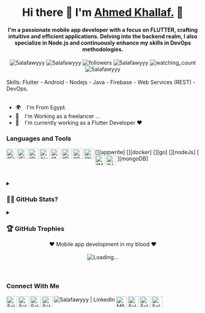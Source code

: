 <h1 align="center"> Hi there 👋 I'm <a href="https://5alafawyyy.github.io/"> Ahmed Khallaf.</a> 💪</h1>
<h4 align="center"> I'm a passionate mobile app developer with a focus on FLUTTER, crafting intuitive and efficient applications. Delving into the backend realm, I also specialize in Node.js and continuously enhance my skills in DevOps methodologies.</h4>


<div align="center" class="row">
    <img src="https://img.shields.io/github/followers/5alafawyyy?logo=github&label=Github%20Followers&style=non" alt="5alafawyyy" />
    <img src="https://img.shields.io/github/stars/5alafawyyy?logo=github&label=Github%20Stars&style=non" alt="5alafawyyy" />
    <img alt="followers" src="https://img.shields.io/github/followers/5alafawyyy?label=Followers&style=social">
    <img src="https://img.shields.io/badge/dynamic/json?logo=github&label=Github%20Forks&style=non&query=%24.forks&url=https://api.github-star-counter.workers.dev/user/5alafawyyy" alt="5alafawyyy" />
    <img src="https://komarev.com/ghpvc/?username=5alafawyyy&logo=github&color=brightgreen" alt="watching_count" />
    <img src="https://img.shields.io/badge/-CONNECT-blue?style=non&logo=Linkedin&link=https://www.linkedin.com/in/ahmed-khallaf-a4151213a//" alt="5alafawyyy" />
</div>

<br>
<div class="row">
 Skills: Flutter - Android - Nodejs - Java - Firebase - Web Services (REST) - DevOps.
</div>
<br>

- 🌍 &ensp; I'm From Egypt.
- 🧑 &ensp; I'm Working as a freelancer ... 
- 🌱 &ensp; I'm currently working as a Flutter Developer ❤️

### Languages and Tools

[<img align="left" alt=“Flutter” width="26px" src="https://www.vectorlogo.zone/logos/flutterio/flutterio-icon.svg" />][flutter]
[<img align="left" alt=“Firebase” width="26px" src="https://www.vectorlogo.zone/logos/firebase/firebase-icon.svg" />][firebase]
[<img align="left" alt=“Dart” width="26px" src="https://www.vectorlogo.zone/logos/dartlang/dartlang-icon.svg" />][dart]
[<img align="left" alt=“Java” width="26px" src="https://www.vectorlogo.zone/logos/java/java-icon.svg" />][java]
[<img align="left" alt=“Appwrite” width="26px" src="https://www.vectorlogo.zone/logos/appwriteio/appwriteio-icon.svg" />][appwrite]
[<img align="left" alt=“Docker” width="26px" src="https://www.vectorlogo.zone/logos/docker/docker-icon.svg" />][docker]
[<img align="left" alt=“GO” width="26px" src="https://www.vectorlogo.zone/logos/golang/golang-ar21.svg" />][go]
[<img align="left" alt=“NodeJS” width="26px" src="https://www.vectorlogo.zone/logos/nodejs/nodejs-icon.svg" />][nodeJs]
[<img align="left" alt=“MongoDB” width="26px" src="https://www.vectorlogo.zone/logos/mongodb/mongodb-icon.svg" />][mongoDB]
[<img align="left" alt=“VSCode” width="26px" src="https://www.vectorlogo.zone/logos/visualstudio_code/visualstudio_code-icon.svg" />][vscode]

<br />
<br />


<details><summary><strong><h3>🤷‍♂️ GitHub Stats?</h3></strong></summary>

<table cellspacing="0" cellpadding="0" style="border:none;">
  <tr>
    <td>
      <img align="center" src="https://github-readme-stats.vercel.app/api?username=5alafawyyy&show_icons=true&locale=en" alt="5alafawyyy" />
    </td>
    <td>
      <img align="center" src="https://github-readme-streak-stats.herokuapp.com/?user=5alafawyyy&" alt="5alafawyyy" />
    </td>
   </tr>
 <tr>
    <td>
      <a href="https://github.com/5alafawyyy">
  <img align="center" src="https://github-readme-stats.vercel.app/api/top-langs/?username=5alafawyyy&theme=light&hide_langs_below=1" />
</a>
    </td>
    
   </tr>
</table>
<!-- <table cellspacing="0" cellpadding="0" style="border:none;">
  <tr>
    <td>
      <img align="center" src="https://activity-graph.herokuapp.com/graph?username=5alafawyyy" alt="Talha's github stats"/>    
    </td> 
   </tr>
</table> -->


<br />
<br />

</details>
<details><summary><strong><h3>🏆 GitHub Trophies</h3></strong></summary>
 
![](https://github-profile-trophy.vercel.app/?username=5alafawyyy&theme=darkhub&no-frame=false&no-bg=true&margin-w=4)

</details>


<div align="center">
❤ Mobile app development in my blood ❤
<br />
<br />
<img align="center" src = "https://profile-counter.glitch.me/5alafawyyy/count.svg" alt ="Loading...">
</div>


<br />
<br />

### Connect With Me

 
[<img align="left" alt="5alafawyyy | Website" width="28px" src="https://firebasestorage.googleapis.com/v0/b/web-johannesmilke.appspot.com/o/other%2Fsocial%2Fwebsite.png?alt=media" />][website]
[<img align="left" alt="5alafawyyy | Gmail" width="28px" src="https://www.vectorlogo.zone/logos/gmail/gmail-tile.svg" />][mail]
[<img align="left" alt="5alafawyyy | YouTube" width="28px" src="https://www.vectorlogo.zone/logos/youtube/youtube-tile.svg" />][youtube]
[<img align="left" alt="5alafawyyy | LinkedIn" width="28px" src="https://www.vectorlogo.zone/logos/linkedin/linkedin-tile.svg" />][linkedin]
[<img align="left" alt="5alafawyyy | LinkedIn" src="https://img.shields.io/twitter/follow/sudesh78?style=social&logo=X" />][twitter]
[<img align="left" alt="M5alafawyyy | Instagram" width="28px" src="https://www.vectorlogo.zone/logos/instagram/instagram-tile.svg" />][instagram]
[<img align="left" alt="5alafawyyy | Facebook" width="28px" src="https://www.vectorlogo.zone/logos/facebook/facebook-tile.svg" />][facebook]
[<img align="left" alt="5alafawyyy | Medium" width="28px" src="https://www.vectorlogo.zone/logos/medium/medium-tile.svg" />][medium]
[<img align="left" alt="5alafawyyy | Gmail" width="28px" src="https://www.vectorlogo.zone/logos/whatsapp/whatsapp-tile.svg" />][whatsapp]

<br />
<br />

[website]: https://5alafawyyy.github.io/
[whatsapp]: https://wa.me/+201026701059
[mail]: mailto:ahmedkhallaf2098@gmail.com
[twitter]: https://twitter.com/Ahmed__Khallaf
[youtube]: https://www.youtube.com/channel/UCX83L65Wf9xy3YswdQYhRjg
[linkedin]: https://www.linkedin.com/in/ahmed-khallaf-a4151213a/
[github]: https://github.com/5alafawyyy
[instagram]: https://www.instagram.com/ahmedkhallaf98/
[facebook]: https://web.facebook.com/ahmedkhallaf2098/
[medium]: https://medium.com/@5alafawyyy
[flutter]: https://flutter.dev
[dart]: https://dart.dev
[vscode]: https://code.visualstudio.com
[firebase]: https://firebase.google.com
[java]: https://www.java.com/en
